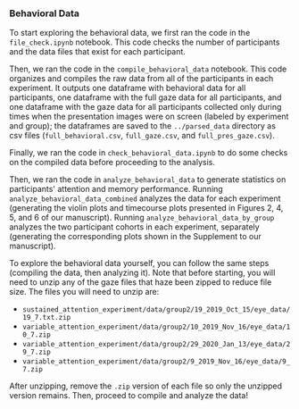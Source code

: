 <h3>Behavioral Data</h3>

To start exploring the behavioral data, we first ran the code in the `file_check.ipynb` notebook. This code checks the number of participants and the data files that exist for each participant. 

Then, we ran the code in the `compile_behavioral_data` notebook. This code organizes and compiles the raw data from all of the participants in each experiment. It outputs one dataframe with behavioral data for all participants, one dataframe with the full gaze data for all participants, and one dataframe with the gaze data for all participants collected only during times when the presentation images were on screen (labeled by experiment and group); the dataframes are saved to the `../parsed_data` directory as csv files (`full_behavioral.csv`, `full_gaze.csv`, and `full_pres_gaze.csv`). 

Finally, we ran the code in `check_behavioral_data.ipynb` to do some checks on the compiled data before proceeding to the analysis.

Then, we ran the code in `analyze_behavioral_data` to generate statistics on participants' attention and memory performance. Running `analyze_behavioral_data_combined` analyzes the data for each experiment (generating the violin plots and timecourse plots presented in Figures 2, 4, 5, and 6 of our manuscript). Running `analyze_behavioral_data_by_group` analyzes the two participant cohorts in each experiment, separately (generating the corresponding plots shown in the Supplement to our manuscript). 

To explore the behavioral data yourself, you can follow the same steps (compiling the data, then analyzing it). Note that before starting, you will need to unzip any of the gaze files that haze been zipped to reduce file size. The files you will need to unzip are:

- `sustained_attention_experiment/data/group2/19_2019_Oct_15/eye_data/19_7.txt.zip`
- `variable_attention_experiment/data/group2/10_2019_Nov_16/eye_data/10_7.zip` 
- `variable_attention_experiment/data/group2/29_2020_Jan_13/eye_data/29_7.zip` 
- `variable_attention_experiment/data/group2/9_2019_Nov_16/eye_data/9_7.zip`

After unzipping, remove the `.zip` version of each file so only the unzipped version remains. Then, proceed to compile and analyze the data!  
